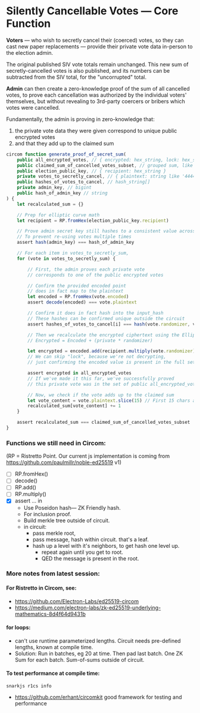# Silently Cancellable Votes — Core Function

**Voters** — who wish to secretly cancel their (coerced) votes, so they can cast new paper replacements — provide their private vote data in-person to the election admin.

The original published SIV vote totals remain unchanged. This new sum of secretly-cancelled votes is also published, and its numbers can be subtracted from the SIV total, for the "uncorrupted" total.

**Admin** can then create a zero-knowledge proof of the sum of all cancelled votes, to prove each cancellation was authorized by the individual voters' themselves, but without revealing to 3rd-party coercers or bribers which votes were cancelled.

Fundamentally, the admin is proving in zero-knowledge that:

1. the private vote data they were given correspond to unique public encrypted votes
2. and that they add up to the claimed sum

```ts
circom function generate_proof_of_secret_sum(
    public all_encrypted_votes, // { encrypted: hex_string, lock: hex_string }[]
    public claimed_sum_of_cancelled_votes_subset, // grouped sum, like { washington: integer, arnold: integer }
    public election_public_key, // { recipient: hex_string }
    private votes_to_secretly_cancel, // { plaintext: string like '4444-4444-4444:washington', encoded: hex_string, randomizer: bigint_string }[]
    public hashes_of_votes_to_cancel, // hash_string[]
    private admin_key, // bigint
    public hash_of_admin_key // string
) {
    let recalculated_sum = {}

    // Prep for elliptic curve math
    let recipient = RP.fromHex(election_public_key.recipient)

    // Prove admin secret key still hashes to a consistent value across batches
    // To prevent re-using votes multiple times
    assert hash(admin_key) === hash_of_admin_key

    // For each item in votes_to_secretly_sum,
    for (vote in votes_to_secretly_sum) {

        // First, the admin proves each private vote
        // corresponds to one of the public encrypted votes

        // Confirm the provided encoded point
        // does in fact map to the plaintext
        let encoded = RP.fromHex(vote.encoded)
        assert decode(encoded) === vote.plaintext

        // Confirm it does in fact hash into the input_hash
        // These hashes can be confirmed unique outside the circuit
        assert hashes_of_votes_to_cancel[i] === hash(vote.randomizer, vote.encoded, admin_private_key)

        // Then we recalculate the encrypted ciphertext using the Elliptic Curve ElGamal algorithm:
        // Encrypted = Encoded + (private * randomizer)

        let encrypted = encoded.add(recipient.multiply(vote.randomizer))
        // We can skip "lock", because we're not decrypting,
        // just confirming the encoded value is present in the full set.

        assert encrypted in all_encrypted_votes
        // If we've made it this far, we've successfully proved
        // this private vote was in the set of public all_encrypted_votes

        // Now, we check if the vote adds up to the claimed sum
        let vote_content = vote.plaintext.slice(15) // First 15 chars are verification number
        recalculated_sum[vote_content] += 1
    }

    assert recalculated_sum === claimed_sum_of_cancelled_votes_subset
}
```

### Functions we still need in Circom:

(RP = Ristretto Point. Our current js implementation is coming from https://github.com/paulmillr/noble-ed25519 v1)

- [ ] RP.fromHex()
- [ ] decode()
- [ ] RP.add()
- [ ] RP.multiply()
- [x] assert ... in
  - Use Poseidon hash— ZK Friendly hash.
  - For inclusion proof.
  - Build merkle tree outside of circuit.
  - in circuit:
    - pass merkle root,
    - pass message, hash within circuit. that's a leaf.
    - hash up a level with it's neighbors, to get hash one level up.
      - repeat again until you get to root.
      - QED the message is present in the root.     


### More notes from latest session:

#### For Ristretto in Circom, see:

- https://github.com/Electron-Labs/ed25519-circom
- https://medium.com/electron-labs/zk-ed25519-underlying-mathematics-8d4f64d9431b

#### for loops:

- can't use runtime parameterized lengths. Circuit needs pre-defined lengths, known at compile time.
- Solution: Run in batches, eg 20 at time. Then pad last batch. One ZK Sum for each batch. Sum-of-sums outside of circuit.


#### To test performance at compile time:

`snarkjs r1cs info`

- https://github.com/erhant/circomkit good framework for testing and performance
